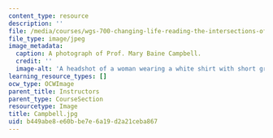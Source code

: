 ```yaml
---
content_type: resource
description: ''
file: /media/courses/wgs-700-changing-life-reading-the-intersections-of-gender-race-biology-and-literature-spring-2017/b449abe8e60bbe7e6a19d2a21ceba867_Campbell.jpg
file_type: image/jpeg
image_metadata:
  caption: A photograph of Prof. Mary Baine Campbell.
  credit: ''
  image-alt: 'A headshot of a woman wearing a white shirt with short grey hair. '
learning_resource_types: []
ocw_type: OCWImage
parent_title: Instructors
parent_type: CourseSection
resourcetype: Image
title: Campbell.jpg
uid: b449abe8-e60b-be7e-6a19-d2a21ceba867
---
```

